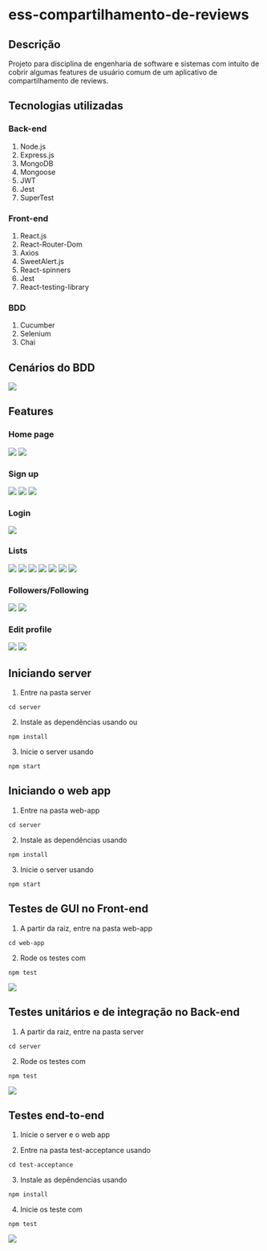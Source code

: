 # ess-compartilhamento-de-reviews

## Descrição
Projeto para disciplina de engenharia de software e sistemas com intuito de cobrir algumas features de usuário comum de um aplicativo de compartilhamento de reviews.

## Tecnologias utilizadas

### Back-end
1. Node.js
2. Express.js
3. MongoDB
4. Mongoose
5. JWT
6. Jest
7. SuperTest

### Front-end
1. React.js
2. React-Router-Dom
3. Axios
4. SweetAlert.js
5. React-spinners
6. Jest
7. React-testing-library

### BDD
1. Cucumber
2. Selenium
3. Chai

## Cenários do BDD
<img src="imgs/scenarios.png"/>

## Features

### Home page
<img src="imgs/feature-home-page.png"/>
<img src="imgs/feature-home-page-2.png"/>

### Sign up
<img src="imgs/feature-sign-up-1.png"/>
<img src="imgs/feature-sign-up-2.png"/>
<img src="imgs/feature-sign-up-3.png"/>

### Login
<img src="imgs/feature-login.png"/>

### Lists
<img src="imgs/feature-lists-1.png"/>
<img src="imgs/feature-lists-2.png"/>
<img src="imgs/feature-lists-3.png"/>
<img src="imgs/feature-lists-4.png"/>
<img src="imgs/feature-lists-5.png"/>
<img src="imgs/feature-lists-6.png"/>
<img src="imgs/feature-lists-7.png"/>

### Followers/Following
<img src="imgs/feature-followers-1.png"/>
<img src="imgs/feature-followers-2.png"/>

### Edit profile
<img src="imgs/feature-edit-profile-1.png"/>
<img src="imgs/feature-edit-profile-2.png"/>

## Iniciando server

1. Entre na pasta server
```
cd server
```

2. Instale as dependências usando
ou
```
npm install
```

3. Inicie o server usando
```
npm start
```

## Iniciando o web app

1. Entre na pasta web-app
```
cd server
```

2. Instale as dependências usando
```
npm install
```

3. Inicie o server usando
```
npm start
```

## Testes de GUI no Front-end

1. A partir da raiz, entre na pasta web-app
```
cd web-app
```
2. Rode os testes com
```
npm test
```
<img src="imgs/react-tests.png"/>

## Testes unitários e de integração no Back-end

1. A partir da raiz, entre na pasta server
```
cd server
```
2. Rode os testes com
```
npm test
```
<img src="imgs/server-tests.png"/>


## Testes end-to-end

1. Inicie o server e o web app

2. Entre na pasta test-acceptance usando
```
cd test-acceptance
```

3. Instale as depêndencias usando
```
npm install
```

4. Inicie os teste com
```
npm test
```
<img src="imgs/end-to-end-tests.png"/>


